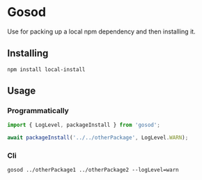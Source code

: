 # Gosod

Use for packing up a local npm dependency and then installing it. 

## Installing

```
npm install local-install
```

## Usage

### Programmatically

```typescript 
import { LogLevel, packageInstall } from 'gosod';

await packageInstall('../../otherPackage', LogLevel.WARN);

```

### Cli

```
gosod ../otherPackage1 ../otherPackage2 --logLevel=warn
```
